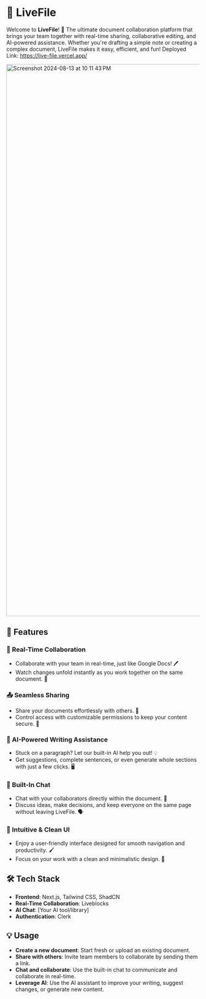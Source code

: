 # 📝 LiveFile

Welcome to **LiveFile**! 🚀 The ultimate document collaboration platform that brings your team together with real-time sharing, collaborative editing, and AI-powered assistance. Whether you're drafting a simple note or creating a complex document, LiveFile makes it easy, efficient, and fun!
Deployed Link: https://live-file.vercel.app/

<img width="1440" alt="Screenshot 2024-08-13 at 10 11 43 PM" src="https://github.com/user-attachments/assets/6d49e01c-2375-4cad-ba1c-55ddb36d5584">

## 🌟 Features

### 🔗 Real-Time Collaboration
- Collaborate with your team in real-time, just like Google Docs! 🖊️
- Watch changes unfold instantly as you work together on the same document. 📄

### 📤 Seamless Sharing
- Share your documents effortlessly with others. 📧
- Control access with customizable permissions to keep your content secure. 🔐

### 🤖 AI-Powered Writing Assistance
- Stuck on a paragraph? Let our built-in AI help you out! 💡
- Get suggestions, complete sentences, or even generate whole sections with just a few clicks. 🖥️

### 💬 Built-In Chat
- Chat with your collaborators directly within the document. 💬
- Discuss ideas, make decisions, and keep everyone on the same page without leaving LiveFile. 🗣️

### 🎨 Intuitive & Clean UI
- Enjoy a user-friendly interface designed for smooth navigation and productivity. 🖌️
- Focus on your work with a clean and minimalistic design. 🎯

## 🛠️ Tech Stack

- **Frontend**: Next.js, Tailwind CSS, ShadCN
- **Real-Time Collaboration**: Liveblocks
- **AI Chat**: [Your AI tool/library]
- **Authentication**: Clerk



## 💡 Usage

- **Create a new document**: Start fresh or upload an existing document.
- **Share with others**: Invite team members to collaborate by sending them a link.
- **Chat and collaborate**: Use the built-in chat to communicate and collaborate in real-time.
- **Leverage AI**: Use the AI assistant to improve your writing, suggest changes, or generate new content.


